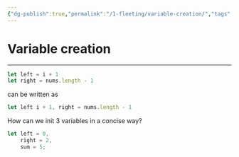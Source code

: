 ```yaml
---
{"dg-publish":true,"permalink":"/1-fleeting/variable-creation/","tags":["code/javascript"],"created":"2023-07-26T05:52:38.000-06:00","updated":"2023-09-05T13:26:02.626-06:00"}
---
```


# Variable creation
---
```javascript
let left = i + 1
let right = nums.length - 1
```
can be written as
```javascript
let left i + 1, right = nums.length - 1
```

How can we init 3 variables in a concise way?
```javascript
let left = 0,
	right = 2,
	sum = 5;
```